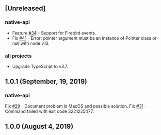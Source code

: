 ## [Unreleased]

### native-api

* Feature [#34](https://github.com/asfernandes/node-firebird-drivers/issues/34) - Support for Firebird events.
* Fix [#41](https://github.com/asfernandes/node-firebird-drivers/issues/41) - Error: pointer argument must be an instance of Pointer class or null with node v13.

### all projects

* Upgrade TypeScript to v3.7.

## 1.0.1 (September, 19, 2019)

### native-api

Fix [#29](https://github.com/asfernandes/node-firebird-drivers/issues/29) - Document problem in MacOS and possible solution.
Fix [#31](https://github.com/asfernandes/node-firebird-drivers/issues/31) - Command failed with exit code 3221225477.

## 1.0.0 (August 4, 2019)
